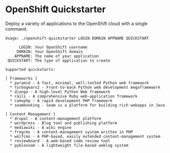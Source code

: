 OpenShift Quickstarter
======================

Deploy a variety of applications to the OpenShift cloud with a single command.

    Usage: ./openshift-quickstarter LOGIN DOMAIN APPNAME QUICKSTART
    
          LOGIN: Your OpenShift username
         DOMAIN: Your OpenShift domain
        APPNAME: The name of your application
     QUICKSTART: The type of application to create
    
    Supported quickstarts:
    
    [ Frameworks ]
      * pyramid - A fast, minimal, well-tested Python web framework
      * turbogears2 - Front-to-back Python web development megaframework
      * django - A high-level Python Web framework
      * rails - A comprehensive Ruby web-application framework
      * cakephp - A rapid development PHP framework
      * seambooking - Seam is a platform for building rich webapps in Java
    
    [ Content Management ]
      * drupal - A content-management platform
      * wordpress - Blog tool and publishing platform
      * mediawiki - A wiki engine
      * frogcms - A content-management system written in PHP
      * wolfcms - A PHP-based, easily extended content-management system
      * reviewboard - A web-based code review tool
      * pyblosxom - A lightweight file-based weblog system
    
